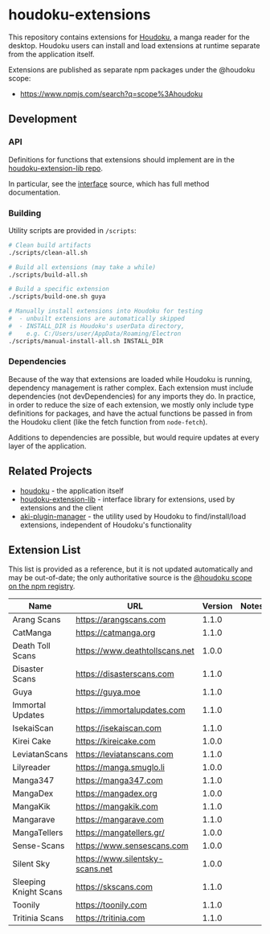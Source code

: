 # houdoku-extensions

This repository contains extensions for
[Houdoku](https://github.com/xgi/houdoku), a manga reader for the
desktop. Houdoku users can install and load extensions at runtime separate
from the application itself.

Extensions are published as separate npm packages under the @houdoku scope:

- <https://www.npmjs.com/search?q=scope%3Ahoudoku>

## Development

### API

Definitions for functions that extensions should implement are in the
[houdoku-extension-lib repo](https://github.com/xgi/houdoku-extension-lib).

In particular, see the
[interface](https://github.com/xgi/houdoku-extension-lib/blob/master/src/interface.ts)
source, which has full method documentation.

### Building

Utility scripts are provided in `/scripts`:

```bash
# Clean build artifacts
./scripts/clean-all.sh

# Build all extensions (may take a while)
./scripts/build-all.sh

# Build a specific extension
./scripts/build-one.sh guya

# Manually install extensions into Houdoku for testing
#  - unbuilt extensions are automatically skipped
#  - INSTALL_DIR is Houdoku's userData directory,
#    e.g. C:/Users/user/AppData/Roaming/Electron
./scripts/manual-install-all.sh INSTALL_DIR
```

### Dependencies

Because of the way that extensions are loaded while Houdoku is running,
dependency management is rather complex. Each extension must include dependencies (not devDependencies) for any imports they do. In practice,
in order to reduce the size of each extension, we mostly only include type
definitions for packages, and have the actual functions be passed in from
the Houdoku client (like the fetch function from `node-fetch`).

Additions to dependencies are possible, but would require updates at every
layer of the application.

## Related Projects

- [houdoku](https://github.com/xgi/houdoku) - the application itself
- [houdoku-extension-lib](https://github.com/xgi/houdoku-extension-lib) -
  interface library for extensions, used by extensions and the client
- [aki-plugin-manager](https://github.com/xgi/aki-plugin-manager) - the
  utility used by Houdoku to find/install/load extensions, independent of
  Houdoku's functionality

## Extension List

This list is provided as a reference, but it is not updated automatically
and may be out-of-date; the only authoritative source is the
[@houdoku scope on the npm registry](https://www.npmjs.com/search?q=scope%3Ahoudoku).

| Name                  | URL                               | Version | Notes |
| --------------------- | --------------------------------- | ------- | ----- |
| Arang Scans           | <https://arangscans.com>          | 1.1.0   |       |
| CatManga              | <https://catmanga.org>            | 1.1.0   |       |
| Death Toll Scans      | <https://www.deathtollscans.net>  | 1.0.0   |       |
| Disaster Scans        | <https://disasterscans.com>       | 1.1.0   |       |
| Guya                  | <https://guya.moe>                | 1.1.0   |       |
| Immortal Updates      | <https://immortalupdates.com>     | 1.1.0   |       |
| IsekaiScan            | <https://isekaiscan.com>          | 1.1.0   |       |
| Kirei Cake            | <https://kireicake.com>           | 1.0.0   |       |
| LeviatanScans         | <https://leviatanscans.com>       | 1.1.0   |       |
| Lilyreader            | <https://manga.smuglo.li>         | 1.0.0   |       |
| Manga347              | <https://manga347.com>            | 1.1.0   |       |
| MangaDex              | <https://mangadex.org>            | 1.0.0   |       |
| MangaKik              | <https://mangakik.com>            | 1.1.0   |       |
| Mangarave             | <https://mangarave.com>           | 1.1.0   |       |
| MangaTellers          | <https://mangatellers.gr/>        | 1.0.0   |       |
| Sense-Scans           | <https://www.sensescans.com>      | 1.0.0   |       |
| Silent Sky            | <https://www.silentsky-scans.net> | 1.0.0   |       |
| Sleeping Knight Scans | <https://skscans.com>             | 1.1.0   |       |
| Toonily               | <https://toonily.com>             | 1.1.0   |       |
| Tritinia Scans        | <https://tritinia.com>            | 1.1.0   |       |
